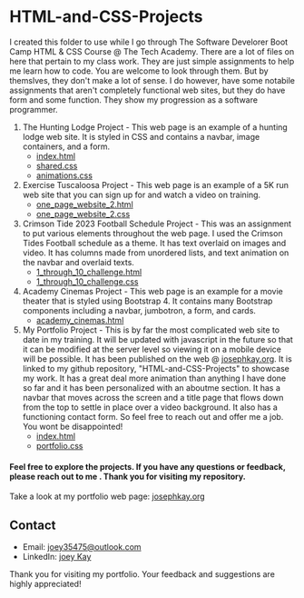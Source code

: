 # HTML-and-CSS-Projects
I created this folder to use while I go through The Software Develorer Boot Camp HTML & CSS Course @ The Tech Academy. 
There are a lot of files on here that pertain to my class work. They are just simple assignments to help me learn how to code. You are welcome to look through them. But by themslves, they don't make a lot of sense. I do however, have some notabile assignments that aren't completely functional web sites, but they do have form and some function. They show my progression as a software programmer.

1. The Hunting Lodge Project - This web page is an example of a hunting lodge web site. It is styled in CSS and contains a navbar, image containers, and a form.
   - [index.html](Basic_HTML_and__CSS/index.html)
   - [shared.css](Basic_HTML_and__CSS/css/shared.css)
   - [animations.css](Basic_HTML_and__CSS/css/animations.css)
2. Exercise Tuscaloosa Project - This web page is an example of a 5K run web site that you can sign up for and watch a video on training.
   - [one_page_website_2.html](Basic_HTML_and__CSS/one_page_website_2.html)
   - [one_page_website_2.css](Basic_HTML_and__CSS/css/one_page_website_2.css)
3. Crimson Tide 2023 Football Schedule Project - This was an assignment to put various elements throughout the web page. I used the Crimson Tides Football schedule as a theme. It has text overlaid on images and video. It has columns made from unordered lists, and text animation on the navbar and overlaid texts.
   - [1_through_10_challenge.html](Basic_HTML_and__CSS/1_through_10_challenge.html)
   - [1_through_10_challenge.css](Basic_HTML_and__CSS/css/1_through_10_challenge.css)
4. Academy Cinemas Project - This web page is an example for a movie theater that is styled using Bootstrap 4. It contains many Bootstrap components including a navbar, jumbotron, a form, and cards.
   - [academy_cinemas.html](bootstrap4_project/academy_cinemas.html)
5. My Portfolio Project - This is by far the most complicated web site to date in my training. It will be updated with javascript in the future so that it can be modified at the server level so viewing it on a mobile device will be possible. It has been published on the web @ [josephkay.org](https://josephkay.org/). It is linked to my github repository, "HTML-and-CSS-Projects" to showcase my work. It has a great deal more animation than anything I have done so far and it has been personalized with an aboutme section. It has a navbar that moves across the screen and a title page that flows down from the top to settle in place over a video background. It also has a functioning contact form. So feel free to reach out and offer me a job. You wont be disappointed!
   - [index.html](Basic_HTML_and__CSS/final_assignment/index.html)
   - [portfolio.css](Basic_HTML_and__CSS/final_assignment/css/portfolio.css)
#### Feel free to explore the projects. If you have any questions or feedback, please reach out to me . Thank you for visiting my repository.
Take a look at my portfolio web page: [josephkay.org](http://josephkay.org/)
## Contact

- Email: joey35475@outlook.com
- LinkedIn: [joey Kay](https://www.linkedin.com/in/joey-kay-41322927b/)

Thank you for visiting my portfolio. Your feedback and suggestions are highly appreciated!
